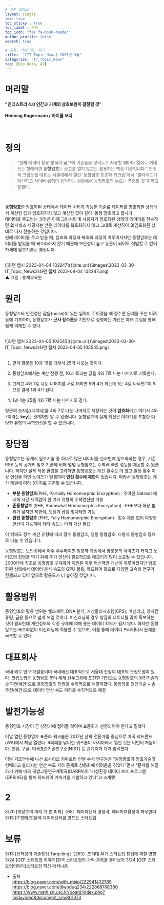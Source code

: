 ```yaml
---
# 기본 설정값
layout: single
toc: true
toc_sticky : true
toc_label : 목차
toc_icon: "fas fa-book-reader"
author_profile: false
search: true

# 제목, 카테고리, 태그
title:  "[IT_Topic_News] 2023년 3월"
categories: "IT_Topic_News"
tag: [Big Data, AI]
---
```


# 머리말
<div class="notice--info">
<h4>"인더스트리 4.0 인간과 기계의 상호보완이 결정할 것"<br/><br/>
Henning Kagermann / 마이클 포터</h4>
</div>
<br/>

 



# 정의

>"현재 데이터 활용 방식이 금고에 귀중품을 넣어두고 사용할 때마다 열쇠로 꺼내쓰는 형태라면 **동형암호**는 금고를 열지 않고도 활용하는 핵심 기술입니다." 천정희 크립토랩 대표는 서울대에서 열린 '동형암호 표준화 워크숍'에서 "클라우드가 확산하고 사이버 위협이 증가하는 상황에서 동형암호의 수요는 폭증할 것"이라고 말했다.
<br/>


**동형암호**란 암호화된 상태에서 데이터 처리가 가능한 기술로 데이터를 암호화한 상태에서 계산한 값과 암호화하지 않고 계산한 값이 같아 '동형'암호라고 합니다.<br/>
데이터를 주고받는 과정은 아래 그림처럼 **1**) 사용자가 암호화된 상태의 데이터를 전송하면 **2**)서비스 제공자는 받은 데이터를 복호화하지 않고 그대로 계산하여 **3**)암호화된 상태로 다시 전송하는 것입니다.<br/>
원래 데이터를 주고 받을 때, 암호화 과정과 복호화 과정이 이루어지지만 동형암호는 데이터를 받았을 때 복호화하지 않기 때문에 보안성이 높고 유출이 되어도 식별할 수 없어 차세대 암호기술로 불립니다.

<br/>
![화면 캡처 2023-04-04 102247]({{site.url}}\images\2023-03-30-IT_Topic_News3\화면 캡처 2023-04-04 102247.png)
<br/>▲ 그림 : 통계교육원
<br/>


# 원리
동형암호의 안전성은 잡음(noise)이 있는 입력이 주어졌을 때 정수론 문제를 푸는 어려움에 기초하며, 동형암호가 **근사 정수론**을 기반으로 실행하는 계산은 아래 그림을 통해 쉽게 이해할 수 있다.

<br/>
![화면 캡처 2023-04-05 103545]({{site.url}}\images\2023-03-30-IT_Topic_News3\화면 캡처 2023-04-05 103545.png)
<br/>
<br/>

1. 먼저 평문은 10과 15를 더해서 25가 나오는 것이다.

2. 동형암호에서는 계산 진행 전, 10과 15라는 값을 4와 7로 나눈 나머지로 기록한다.

3. 그리고 4와 7로 나눈 나머지를 서로 더하면 5와 4가 되는데 5는 4로 나누면 1이 되므로 결국 1과 4가 된다.

4. 1과 4는 25를 4와 7로 나눈 나머지와 같다.

평문의 숫자값(데이터)을 4와 7로 나눈 나머지로 저장하는 것이 **암호화**이고 여기서 4와 7이라는 **key**는 관계자만 알 수 있습니다.
동형암호의 실제 계산은 더하기를 포함한 다양한 유형의 수학연산을 할 수 있습니다.


# 장단점

동형암호는 공개키 암호기술 중 하나로 많은 데이터를 한꺼번에 암호화하는 경우, 기존 RSA 등의 공개키 암호 기술에 비해 몇몇 동형암호는 수백배 빠른 성능을 제공할 수 있습니다.
하지만 실제 적용 환경을 고려하면 동형암호는 계산 횟수도 더 많고 일정 횟수 이상 연산을 하면 노이즈가 발생하여 **연산 횟수에 제한**이 있습니다.
따라서 동형암호는 계산 레벨에 따라 3가지로 구분할 수 있습니다.

- **부분 동형암호**(PHE, Partially Homomorphic Encryption) : 주어진 Dataset 에 대해 시간 제약없이 한 가지 유형의 수학연산만 가능
- **준동형암호** (SHE, Somewhat Homomorphic Encryption) : PHE보다 허용 범위가 넓지만 제한적, 덧셈과 곱셈 몇차례만 가능
- **완전 동형암호** (FHE, Fully Homomorphic Encryption) : 횟수 제한 없이 다양한 연산이 가능하며 처리 속도는 아직 개선 필요

이 밖에도 정수 계산 유형에 따라 정수 동형암호, 행렬 동형암호, 다항식 동형암호 등으로 나눌 수 있습니다.

동형암호는 보안성에서 아주 우수하지만 암호화 과정에서 암호문의 사이즈가 커지고 노이즈의 침범을 막기 위해 추가 연산이 필요하므로 메모리가 많이 소요될 수 있습니다.
2009년에 최초로 동형암호 구체화가 제안된 이후 혁신적인 개선이 이루어졌지만 암호화된 상태에서 데이터 분석 속도와 GPU 활용, 하드웨어 등으로 다양한 고속화 연구가 진행되고 있어 앞으로 활용도가 더 높아질 것입니다.




# 활용범위
동형암호의 활용 범위는 헬스케어, DNA 분석, 가상물리시스템(CPS), 머신러닝, 양자컴퓨팅, 금융 등으로 넓게 쓰일 것이다.
머신러닝의 경우 양질의 데이터를 많이 확보하는 것이 필요한데 개인정보와 각종 규제에 의해 좋은 데이터 확보가 쉽지 않다.
하지만 동형암호는 복호화없이 머신러닝에 적용할 수 있으며, 이를 통해 데이터 프라이버시 문제를 극복할 수 있다.





# 대표회사
국내·외로 연구·개발중이며 국내에선 대표적으로 서울대 천정희 대표의 크립토랩이 있다.
크립토랩은 동형암호 분야 세계 선두그룹에 포진한 기업으로 동형암호의 원천기술과 솔루션(혜안)으로 동형암호의 단점을 수학적으로 해결하였다.
동형암호 원천기술 + 솔루션(혜안)으로 데이터 연산 속도 저하를 수학적으로 해결


# 발전가능성
동형암호 시장이 곧 성장기에 접어들 것이며 표준화가 선행되어야 한다고 말했다





이날 열린 동형암호 표준화 워크숍은 2017년 산학 전문가를 중심으로 미국 레드먼드(WA)에서 처음 열렸다. 6회째를 맞이한 워크숍이 아시아에서 열린 것은 이번이 처음이다. 인텔, 구글, 미국표준기술연구소(NIST) 등 관계자가 대거 참석했다.

이날 기조연설에 나선 로사리오 카마로타 인텔 수석 연구원은 “동형함호가 암호기술의 성배라고 불리지만 연산 속도 저하 문제로 상용화에 어려움을 겪었다”면서 “문제를 해결하기 위해 미국 국방고등연구계획국(DARPA)이 '가상환경 데이터 보호 프로그램(DPRIVE)을 통해 하드웨어 가속기를 개발하고 있다”고 소개했










# 2 
3/20 [박정호의 미리 가 본 미래]〈65〉데이터센터 경쟁력, 에너지효율성이 좌우한다
3/13 [IT핫테크]달에 데이터센터를 만드는 스타트업






# 보류
3/13 [전화성의 기술창업 Targeting]〈253〉초거대 AI가 스타트업 창업에 미칠 영향
3/24 [GEF 스타트업 이야기]한국 스타트업의 과락 과목을 돌아보자
3/24 [GEF 스타트업이야기]스타트업 혁신 메커니즘


- 출처<br/>
https://blog.naver.com/with_msip/222941432785<br/>
https://blog.naver.com/dlwoduq234/222868768380<br/>
https://www.math.snu.ac.kr/board/index.php?mid=video&document_srl=801373 <br/>
